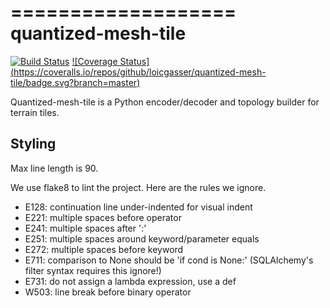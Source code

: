 ===================
quantized-mesh-tile
===================

[![Build Status](https://travis-ci.org/loicgasser/quantized-mesh-tile.svg?branch=master)](https://travis-ci.org/loicgasser/quantized-mesh-tile)
[![Coverage Status] (https://coveralls.io/repos/github/loicgasser/quantized-mesh-tile/badge.svg?branch=master)](https://coveralls.io/github/loicgasser/quantized-mesh-tile?branch=master)

Quantized-mesh-tile is a Python encoder/decoder and topology builder for terrain tiles.

## Styling

Max line length is 90.

We use flake8 to lint the project. Here are the rules we ignore.

- E128: continuation line under-indented for visual indent
- E221: multiple spaces before operator
- E241: multiple spaces after ':'
- E251: multiple spaces around keyword/parameter equals
- E272: multiple spaces before keyword
- E711: comparison to None should be 'if cond is None:' (SQLAlchemy's filter syntax requires this ignore!)
- E731: do not assign a lambda expression, use a def
- W503: line break before binary operator
